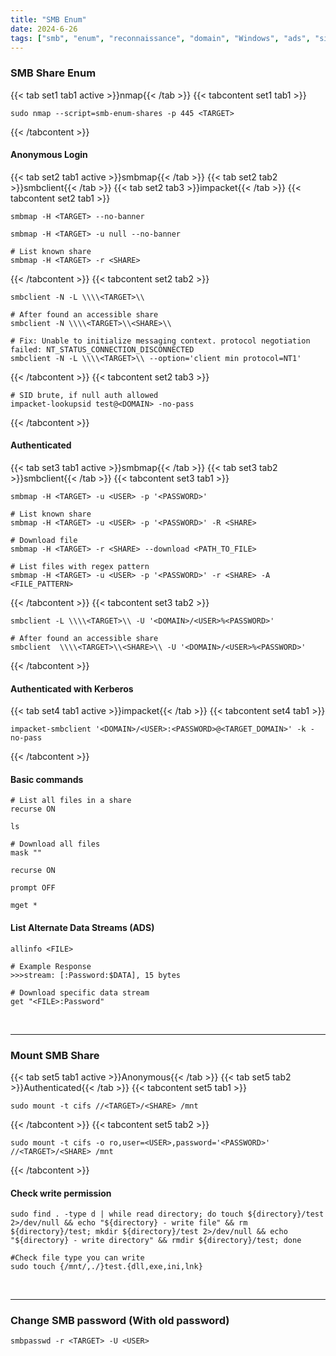 ```yaml
---
title: "SMB Enum"
date: 2024-6-26
tags: ["smb", "enum", "reconnaissance", "domain", "Windows", "ads", "sid", "ad"]
---
```


### SMB Share Enum

{{< tab set1 tab1 active >}}nmap{{< /tab >}}
{{< tabcontent set1 tab1 >}}

<div>

```console
sudo nmap --script=smb-enum-shares -p 445 <TARGET>
```

</div>

{{< /tabcontent >}}

#### Anonymous Login

{{< tab set2 tab1 active >}}smbmap{{< /tab >}}
{{< tab set2 tab2 >}}smbclient{{< /tab >}}
{{< tab set2 tab3 >}}impacket{{< /tab >}}
{{< tabcontent set2 tab1 >}}

<div>

```console
smbmap -H <TARGET> --no-banner
```

```console
smbmap -H <TARGET> -u null --no-banner
```

```console
# List known share
smbmap -H <TARGET> -r <SHARE>
```

</div>

{{< /tabcontent >}}
{{< tabcontent set2 tab2 >}}

<div>

```console
smbclient -N -L \\\\<TARGET>\\
```

```console
# After found an accessible share
smbclient -N \\\\<TARGET>\\<SHARE>\\
```

```console
# Fix: Unable to initialize messaging context. protocol negotiation failed: NT_STATUS_CONNECTION_DISCONNECTED
smbclient -N -L \\\\<TARGET>\\ --option='client min protocol=NT1'
```

</div>

{{< /tabcontent >}}
{{< tabcontent set2 tab3 >}}

<div>

```console
# SID brute, if null auth allowed
impacket-lookupsid test@<DOMAIN> -no-pass
```

</div>

{{< /tabcontent >}}

#### Authenticated

{{< tab set3 tab1 active >}}smbmap{{< /tab >}}
{{< tab set3 tab2 >}}smbclient{{< /tab >}}
{{< tabcontent set3 tab1 >}}

<div>

```console
smbmap -H <TARGET> -u <USER> -p '<PASSWORD>'
```

```console
# List known share
smbmap -H <TARGET> -u <USER> -p '<PASSWORD>' -R <SHARE>
```

```console
# Download file
smbmap -H <TARGET> -r <SHARE> --download <PATH_TO_FILE>
```

```console
# List files with regex pattern
smbmap -H <TARGET> -u <USER> -p '<PASSWORD>' -r <SHARE> -A <FILE_PATTERN>
```

</div>

{{< /tabcontent >}}
{{< tabcontent set3 tab2 >}}


```console
smbclient -L \\\\<TARGET>\\ -U '<DOMAIN>/<USER>%<PASSWORD>'
```

```console
# After found an accessible share
smbclient  \\\\<TARGET>\\<SHARE>\\ -U '<DOMAIN>/<USER>%<PASSWORD>'
```

{{< /tabcontent >}}

#### Authenticated with Kerberos

{{< tab set4 tab1 active >}}impacket{{< /tab >}}
{{< tabcontent set4 tab1 >}}

<div>

```console
impacket-smbclient '<DOMAIN>/<USER>:<PASSWORD>@<TARGET_DOMAIN>' -k -no-pass
```

</div>

{{< /tabcontent >}}

#### Basic commands

<div>

```console
# List all files in a share
recurse ON
```

```console
ls
```

```console
# Download all files
mask ""
```

```console
recurse ON
```

```console
prompt OFF
```

```console
mget *
```

</div>

#### List Alternate Data Streams (ADS)

<div>

```console
allinfo <FILE>
```

```console
# Example Response
>>>stream: [:Password:$DATA], 15 bytes
```

```console
# Download specific data stream
get "<FILE>:Password"
```

</div>


<br>

---

### Mount SMB Share

{{< tab set5 tab1 active >}}Anonymous{{< /tab >}}
{{< tab set5 tab2 >}}Authenticated{{< /tab >}}
{{< tabcontent set5 tab1 >}}

<div>

```console
sudo mount -t cifs //<TARGET>/<SHARE> /mnt
```

</div>

{{< /tabcontent >}}
{{< tabcontent set5 tab2 >}}

<div>

```console
sudo mount -t cifs -o ro,user=<USER>,password='<PASSWORD>' //<TARGET>/<SHARE> /mnt
```

</div>

{{< /tabcontent >}}


#### Check write permission

<div>

```console
sudo find . -type d | while read directory; do touch ${directory}/test 2>/dev/null && echo "${directory} - write file" && rm ${directory}/test; mkdir ${directory}/test 2>/dev/null && echo "${directory} - write directory" && rmdir ${directory}/test; done
```

```console
#Check file type you can write
sudo touch {/mnt/,./}test.{dll,exe,ini,lnk}
```

</div>

<br>

---

### Change SMB password (With old password)

<div>

```console
smbpasswd -r <TARGET> -U <USER>
```

</div>

<br>